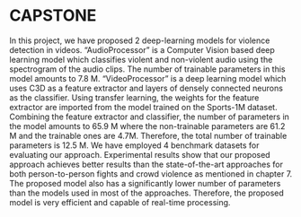 # CAPSTONE
In this project, we have proposed 2 deep-learning models for violence detection in videos. 
“AudioProcessor” is a Computer Vision based deep learning model which classifies violent and non-violent audio using the spectrogram of the audio clips. 
The number of trainable parameters in this model amounts to 7.8 M. “VideoProcessor” is a deep learning model which uses C3D as a feature extractor and 
layers of densely connected neurons as the classifier. Using transfer learning, the weights for the feature extractor are imported from the model trained 
on the Sports-1M dataset. Combining the feature extractor and classifier, the number of parameters in the model amounts to 65.9 M where the non-trainable 
parameters are 61.2 M and the trainable ones are 4.7M. Therefore, the total number of trainable parameters is 12.5 M.
We have employed 4 benchmark datasets for evaluating our approach. Experimental results show that our proposed approach achieves better results than the 
state-of-the-art approaches for both person-to-person fights and crowd violence as mentioned in chapter 7. The proposed model also has a significantly 
lower number of parameters than the models used in most of the approaches. Therefore, the proposed model is very efficient and capable of real-time processing.
